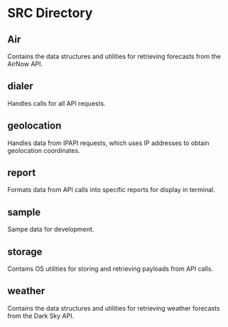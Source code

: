 # SRC Directory
## Air
Contains the data structures and utilities for retrieving forecasts from the AirNow API.

## dialer
Handles calls for all API requests.

## geolocation
Handles data from IPAPI requests, which uses IP addresses to obtain geolocation coordinates.

## report
Formats data from API calls into specific reports for display in terminal.

## sample
Sampe data for development.

## storage
Contains OS utilities for storing and retrieving payloads from API calls.

## weather
Contains the data structures and utilities for retrieving weather forecasts from the Dark Sky API.